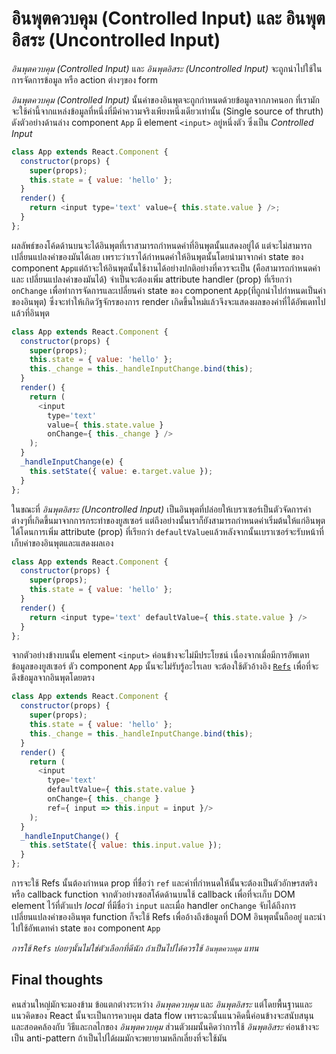 # อินพุตควบคุม (Controlled Input) และ อินพุตอิสระ (Uncontrolled Input)

*อินพุตควบคุม (Controlled Input)* และ *อินพุตอิสระ (Uncontrolled Input)* จะถูกนำไปใช้ในการจัดการข้อมูล หรือ action ต่างๆของ form

*อินพุตควบคุม (Controlled Input)* นั้นค่าของอินพุตจะถูกกำหนดด้วยข้อมูลจากภาคนอก ที่เรามักจะใช้ค่านี้จากแหล่งข้อมูลที่หนึ่งที่มีค่าความจริงเพียงหนึ่งเดียวเท่านั้น (Single source of thruth) ดังตัวอย่างด้านล่าง component `App` มี element `<input>` อยู่หนึ่งตัว ซึ่งเป็น *Controlled Input* 

```js
class App extends React.Component {
  constructor(props) {
    super(props);
    this.state = { value: 'hello' };
  }
  render() {
    return <input type='text' value={ this.state.value } />;
  }
};
```
ผลลัพธ์ของโค้ดด้านบนจะได้อินพุตที่เราสามารถกำหนดค่าที่อินพุตนั้นแสดงอยู่ได้ แต่จะไม่สามารถเปลี่ยนแปลงค่าของมันได้เลย เพราะว่าเราได้กำหนดค่าให้อินพุตนั้นโดยนำมาจากค่า state ของ component `App`แต่ถ้าจะให้อินพุตนั้นใช้งานได้อย่างปกติอย่างที่ควรจะเป็น (คือสามารถกำหนดค่า และ เปลี่ยนแปลงค่าของมันได้) จำเป็นจะต้องเพิ่ม attribute handler (prop) ที่เรียกว่า `onChange` เพื่อทำการจัดการและเปลี่ยนค่า state ของ component `App`(ที่ถูกนำไปกำหนดเป็นค่าของอินพุต) ซึ่งจะทำให้เกิดวัฐจักรของการ render เกิดขึ้นใหม่แล้วจึงจะแสดงผลของค่าที่ได้อัพเดทไปแล้วที่อินพุต
<span class="new-page"></span>

```js
class App extends React.Component {
  constructor(props) {
    super(props);
    this.state = { value: 'hello' };
    this._change = this._handleInputChange.bind(this);
  }
  render() {
    return (
      <input
        type='text'
        value={ this.state.value }
        onChange={ this._change } />
    );
  }
  _handleInputChange(e) {
    this.setState({ value: e.target.value });
  }
};
```

ในขณะที่ *อินพุตอิสระ (Uncontrolled Input)* เป็นอินพุตที่ปล่อยให้เบราเซอร์เป็นตัวจัดการค่าต่างๆที่เกิดขึ้นมาจากการกระทำของยูสเซอร์ แต่ถึงอย่างนั้นเราก็ยังสามารถกำหนดค่าเริ่มต้นให้แก่อินพุตได้โดนการเพิ่ม attribute (prop) ที่เรียกว่า `defaultValue`แล้วหลังจากนั้นเบราเซอร์จะรับหน้าที่เก็บค่าของอินพุตและแสดงผลเอง

```js
class App extends React.Component {
  constructor(props) {
    super(props);
    this.state = { value: 'hello' };
  }
  render() {
    return <input type='text' defaultValue={ this.state.value } />
  }
};
```

จากตัวอย่างข้างบนนั้น element `<input>` ค่อนข้างจะไม่มีประโยชน์ เนื่องจากเมื่อมีการอัพเดทข้อมูลของยูสเซอร์ ตัว component `App` นั้นจะไม่รับรู้อะไรเลย จะต้องใช้ตัวอ้างอิง [`Refs`](https://reactjs.org/docs/glossary.html#refs) เพื่อที่จะดึงข้อมูลจากอินพุตโดยตรง

```js
class App extends React.Component {
  constructor(props) {
    super(props);
    this.state = { value: 'hello' };
    this._change = this._handleInputChange.bind(this);
  }
  render() {
    return (
      <input
        type='text'
        defaultValue={ this.state.value }
        onChange={ this._change }
        ref={ input => this.input = input }/>
    );
  }
  _handleInputChange() {
    this.setState({ value: this.input.value });
  }
};
```

การจะใช้ Refs นั้นต้องกำหนด prop ที่ชื่อว่า `ref` และค่าที่กำหนดให้นั้นจะต้องเป็นตัวอักษรสตริง หรือ callback function จากตัวอย่างซอสโค้ดด้านบนใช้ callback เพื่อที่จะเก็บ DOM element ไว้ที่ตัวแปร *local* ที่มีชื่อว่า `input` และเมื่อ handler `onChange` จับได้ถึงการเปลี่ยนแปลงค่าของอินพุต function ก็จะใช้ Refs เพื่ออ้างถึงข้อมูลที่ DOM อินพุตนั้นถืออยู่ และนำไปใช้อัพเดทค่า state ของ component `App`

*การใช้ `Refs` บ่อยๆนั้นไม่ใช่ตัวเลือกที่ดีนัก ถ้าเป็นไปได้ควรใช้ `อินพุตควบคุม` แทน*

## Final thoughts

คนส่วนใหญ่มักจะมองข้าม ข้อแตกต่างระหว่าง *อินพุตควบคุม* และ *อินพุตอิสระ* แต่โดยพื้นฐานและแนวคิดของ React นั้นจะเป็นการควบคุม data flow เพราะฉะนั้นแนวคิดนี้ค่อนข้างจะสนับสนุนและสอดคล้องกับ วิธีและกลไกของ *อินพุตควบคุม*
ส่วนตัวผมนั้นคิดว่าการใช้ *อินพุตอิสระ* ค่อนข้างจะเป็น anti-pattern ถ้าเป็นไปได้ผมมักจะพยายามหลีกเลี่ยงที่จะใช้มัน
